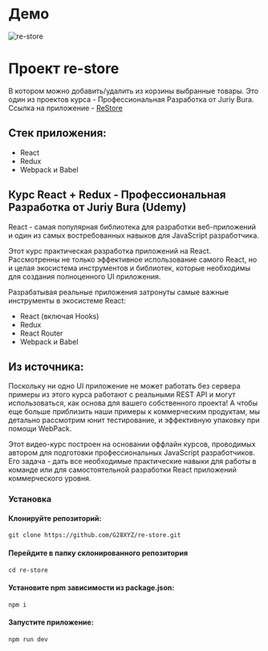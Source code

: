 # Демо

<img src="https://github.com/G28XYZ/G28XYZ/blob/main/images/demo-re-store.gif" alt="re-store">


# Проект re-store

В котором можно добавить/удалить из корзины выбранные товары. Это один из проектов курса - Профессиональная Разработка от Juriy Bura. Ссылка на приложение - <a href="https://g28xyz.github.com/re-store" target="_blank">ReStore</a>

## Стек приложения:
<ul>
  <li>React</li>
  <li>Redux</li>
  <li>Webpack и Babel</li>
</ul>

## Курс React + Redux - Профессиональная Разработка от Juriy Bura (Udemy)

React - самая популярная библиотека для разработки веб-приложений и один из самых востребованных навыков для JavaScript разработчика.

Этот курс практическая разработка приложений на React. Рассмотренны не только эффективное использование самого React, но и целая экосистема инструментов и библиотек, которые необходимы для создания полноценного UI приложения.

Разрабатывая реальные приложения затронуты самые важные инструменты в экосистеме React:

<ul>
  <li>React (включая Hooks)</li>
  <li>Redux</li>
  <li>React Router</li>
  <li>Webpack и Babel</li>
</ul>

## Из источника:

Поскольку ни одно UI приложение не может работать без сервера примеры из этого курса работают с реальными REST API и могут использоваться, как основа для вашего собственного проекта! А чтобы еще больше приблизить наши примеры к коммерческим продуктам, мы детально рассмотрим юнит тестирование, и эффективную упаковку при помощи WebPack.

Этот видео-курс построен на основании оффлайн курсов, проводимых автором для подготовки профессиональных JavaScript  разработчиков. Его задача - дать все необходимые практические навыки для работы в команде или для самостоятельной разработки React приложений коммерческого уровня.

### Установка

#### Клонируйте репозиторий:
`git clone https://github.com/G28XYZ/re-store.git`


#### Перейдите в папку склонированного репозитория
`cd re-store`

#### Установите npm зависимости из package.json:
`npm i`

#### Запустите приложение:
`npm run dev`
